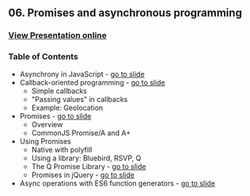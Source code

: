 ## 06. Promises and asynchronous programming
### [View Presentation online](https://cdn.rawgit.com/TelerikAcademy/JavaScript-Applications/master/06.%20Promises%20and%20asynchronous%20programming/slides/index.html)
### Table of Contents
*	Asynchrony in JavaScript - [go to slide](https://cdn.rawgit.com/TelerikAcademy/JavaScript-Applications/master/06.%20Promises%20and%20asynchronous%20programming/slides/index.html#/asynchrony-in-js)
*	Callback-oriented programming - [go to slide](https://cdn.rawgit.com/TelerikAcademy/JavaScript-Applications/master/06.%20Promises%20and%20asynchronous%20programming/slides/index.html#/callback-oriented-programming)
	*	Simple callbacks
	*	"Passing values" in callbacks
	*	Example: Geolocation
*	Promises - [go to slide](https://cdn.rawgit.com/TelerikAcademy/JavaScript-Applications/master/06.%20Promises%20and%20asynchronous%20programming/slides/index.html#/promises)
	*	Overview
	*	CommonJS Promise/A and A+
*	Using Promises
	*	Native with polyfill
	*	Using a library: Bluebird, RSVP, Q
	*	The Q Promise Library - [go to slide](https://cdn.rawgit.com/TelerikAcademy/JavaScript-Applications/master/06.%20Promises%20and%20asynchronous%20programming/slides/index.html#/q-promise-library)
	*	Promises in jQuery - [go to slide](https://cdn.rawgit.com/TelerikAcademy/JavaScript-Applications/master/06.%20Promises%20and%20asynchronous%20programming/slides/index.html#/promises-in-jquery)
*	Async operations with ES6 function generators - [go to slide](https://cdn.rawgit.com/TelerikAcademy/JavaScript-Applications/master/06.%20Promises%20and%20asynchronous%20programming/slides/index.html#/async-operations-es6)